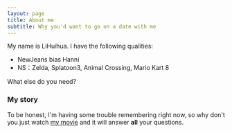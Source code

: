 ```yaml
---
layout: page
title: About me
subtitle: Why you'd want to go on a date with me
---
```


My name is LiHuihua. I have the following qualities:

- NewJeans bias Hanni
- NS：Zelda, Splatoon3, Animal Crossing, Mario Kart 8

What else do you need?

### My story

To be honest, I'm having some trouble remembering right now, so why don't you just watch [my movie](https://en.wikipedia.org/wiki/The_Princess_Bride_%28film%29) and it will answer **all** your questions.
